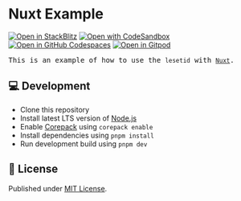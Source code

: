 # Nuxt Example

[![Open in StackBlitz](https://developer.stackblitz.com/img/open_in_stackblitz.svg)][stackblitz]
[![Open with CodeSandbox](https://assets.codesandbox.io/github/button-edit-lime.svg)][codesandbox]
[![Open in GitHub Codespaces](https://github.com/codespaces/badge.svg)][codespaces]
[![Open in Gitpod](https://gitpod.io/button/open-in-gitpod.svg)][gitpod]

<samp>This is an example of how to use the `lesetid` with [`Nuxt`](https://nuxt.com).</samp>

## 💻 Development

- Clone this repository
- Install latest LTS version of [Node.js](https://nodejs.org/en/)
- Enable [Corepack](https://github.com/nodejs/corepack) using `corepack enable`
- Install dependencies using `pnpm install`
- Run development build using `pnpm dev`

## 📄 License

Published under [MIT License](./LICENSE).

<!-- providers:start -->
[stackblitz]: https://stackblitz.com/github/luxass/lesetid/tree/main/examples/nuxt?title=nuxt%20example%20|%20lesetid
[codesandbox]: https://codesandbox.io/p/sandbox/github/luxass/lesetid/tree/main/examples/nuxt
[codespaces]: https://codespaces.new/luxass/lesetid?devcontainer_path=.devcontainer/nuxt/devcontainer.json
[gitpod]: https://gitpod.io/#https://github.com/luxass/lesetid/tree/main/examples/nuxt
<!-- providers:end -->
